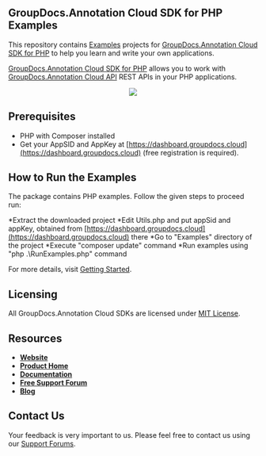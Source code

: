 ## GroupDocs.Annotation Cloud SDK for PHP Examples

This repository contains [Examples](Examples) projects for [GroupDocs.Annotation Cloud SDK for PHP](https://github.com/groupdocs-annotation-cloud/groupdocs-annotation-cloud-php) to help you learn and write your own applications.

[GroupDocs.Annotation Cloud SDK for PHP](https://products.groupdocs.cloud/annotation/php) allows you to work with [GroupDocs.Annotation Cloud API](https://products.groupdocs.cloud/annotation) REST APIs in your PHP applications.

<p align="center">
  <a title="Download complete GroupDocs.Annotation Cloud SDK PHP Example source code" href="https://github.com/groupdocs-annotation-cloud/groupdocs-annotation-cloud-php-samples/archive/master.zip">
	<img src="https://raw.github.com/AsposeExamples/java-examples-dashboard/master/images/downloadZip-Button-Large.png" />
  </a>
</p>

## Prerequisites

+ PHP with Composer installed
+ Get your AppSID and AppKey at [https://dashboard.groupdocs.cloud](https://dashboard.groupdocs.cloud) (free registration is required).

## How to Run the Examples

The package contains PHP examples. Follow the given steps to proceed run:

*Extract the downloaded project
*Edit Utils.php and put appSid and appKey, obtained from [https://dashboard.groupdocs.cloud](https://dashboard.groupdocs.cloud) there
*Go to "Examples" directory of the project
*Execute "composer update" command
*Run examples using "php .\RunExamples.php" command

For more details, visit  [Getting Started](https://wiki.groupdocs.cloud/annotationcloud/getting-started/quick-start).

## Licensing

All GroupDocs.Annotation Cloud SDKs are licensed under [MIT License](LICENSE).

## Resources

+ [**Website**](https://www.groupdocs.cloud)
+ [**Product Home**](https://products.groupdocs.cloud/annotation)
+ [**Documentation**](https://docs.groupdocs.cloud/annotation)
+ [**Free Support Forum**](https://forum.groupdocs.cloud/c/annotation)
+ [**Blog**](https://blog.groupdocs.cloud/category/annotation)

## Contact Us

Your feedback is very important to us. Please feel free to contact us using our [Support Forums](https://forum.groupdocs.cloud/c/annotation).
